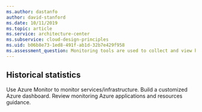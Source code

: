 ```yaml
---
ms.author: dastanfo
author: david-stanford
ms.date: 10/11/2019
ms.topic: article
ms.service: architecture-center
ms.subservice: cloud-design-principles
ms.uid: b06b8e73-1ed8-491f-ab1d-32b7e429f958
ms.assessment_question: Monitoring tools are used to collect and view historical statistics
---
```

## Historical statistics

Use Azure Monitor to monitor services/infrastructure. Build a customized Azure dashboard. Review monitoring Azure applications and resources guidance.
